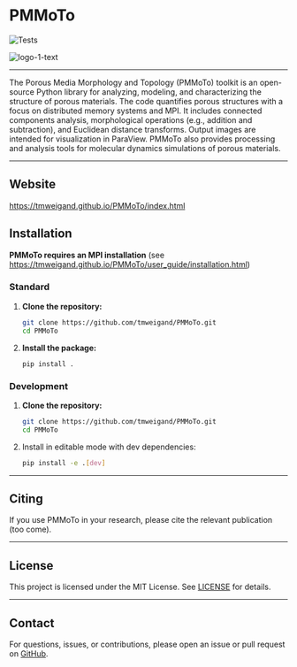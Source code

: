 # PMMoTo

![Tests](https://github.com/tmweigand/PMMoTo/actions/workflows/tests.yml/badge.svg)

![logo-1-text](https://github.com/tmweigand/PMMoTo/assets/68024672/5f667c8f-5498-4597-9af0-76fd6a9bc59a)

---

The Porous Media Morphology and Topology (PMMoTo) toolkit is an open-source Python library for analyzing, modeling, and characterizing the structure of porous materials. The code quantifies porous structures with a focus on distributed memory systems and MPI. It includes connected components analysis, morphological operations (e.g., addition and subtraction), and Euclidean distance transforms. Output images are intended for visualization in ParaView. PMMoTo also provides processing and analysis tools for molecular dynamics simulations of porous materials.

---

## Website

https://tmweigand.github.io/PMMoTo/index.html

## Installation

**PMMoTo requires an MPI installation** (see https://tmweigand.github.io/PMMoTo/user_guide/installation.html)

### Standard

1. **Clone the repository:**

   ```bash
   git clone https://github.com/tmweigand/PMMoTo.git
   cd PMMoTo
   ```

2. **Install the package:**

   ```
   pip install .
   ```

### Development

1. **Clone the repository:**

   ```bash
   git clone https://github.com/tmweigand/PMMoTo.git
   cd PMMoTo
   ```

2. Install in editable mode with dev dependencies:
   ```bash
   pip install -e .[dev]
   ```

---

## Citing

If you use PMMoTo in your research, please cite the relevant publication (too come).

---

## License

This project is licensed under the MIT License. See [LICENSE](LICENSE) for details.

---

## Contact

For questions, issues, or contributions, please open an issue or pull request on [GitHub](https://github.com/tmweigand/PMMoTo).
